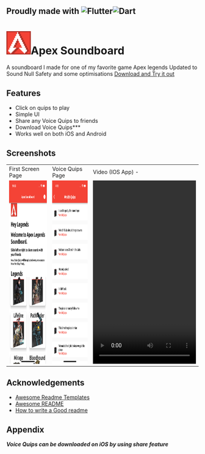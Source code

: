 ## Proudly made with ![Flutter](https://img.shields.io/badge/Flutter-%2302569B.svg?style=for-the-badge&logo=Flutter&logoColor=white)![Dart](https://img.shields.io/badge/dart-%230175C2.svg?style=for-the-badge&logo=dart&logoColor=white)


# ![Logo](https://github.com/MasterJain/apex_soundboard/blob/main/assets/images/apexlogo.jpg)Apex Soundboard
A soundboard I made for one of my favorite game  Apex legends Updated to Sound Null Safety and some optimisations [Download and Try it out](https://github.com/MasterJain/apex_soundboard/raw/main/apex.apk "Download and Try it out(Android only)")

## Features

- Click on quips to play
- Simple UI
- Share any Voice Quips to friends
- Download Voice Quips***
- Works well on both iOS and Android

## Screenshots

<table>
  <tr>
    <td>First Screen Page</td>
     <td>Voice Quips Page</td>
     <td>Video (IOS App) -</td>
  </tr>
  <tr>
    <td><img src="https://raw.githubusercontent.com/MasterJain/apex_soundboard/main/assets/images/Simulator%20Screen%20Shot%20-%20iPhone%2013%20-%202022-05-31%20at%2023.00.05.png" width=270 height=480></td>
    <td><img src="https://raw.githubusercontent.com/MasterJain/apex_soundboard/main/assets/images/Simulator%20Screen%20Shot%20-%20iPhone%2013%20-%202022-05-29%20at%2016.18.08.png" width=270 height=480></td>
    <td>
       <video width="270" height="480" 
        controls="controls"/> 
          
        <source src="https://github.com/MasterJain/apex_soundboard/blob/main/apex.mp4?raw=true" 
            type="video/mp4"> 

//https://user-images.githubusercontent.com/41005631/171324045-4c217759-2dea-4f96-b245-96a63940af06.mp4


    </video> </td>
  </tr>
 </table>

## Acknowledgements

- [Awesome Readme Templates](https://awesomeopensource.com/project/elangosundar/awesome-README-templates)
- [Awesome README](https://github.com/matiassingers/awesome-readme)
- [How to write a Good readme](https://bulldogjob.com/news/449-how-to-write-a-good-readme-for-your-github-project)
## Appendix

***Voice Quips can be downloaded on iOS by using share feature***

